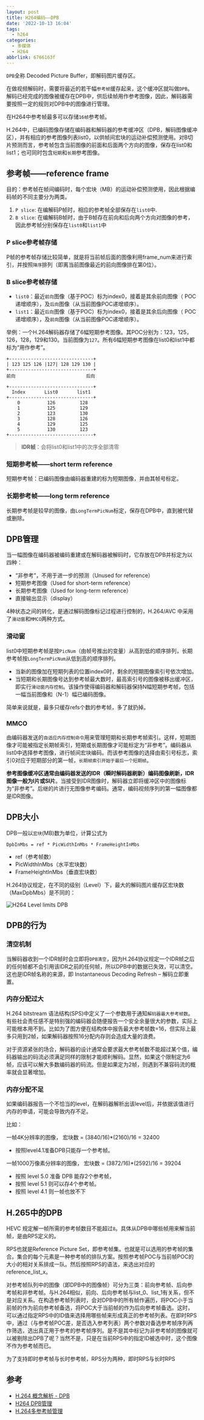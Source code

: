 ```yaml
---
layout: post
title: H264编码——DPB
date: '2022-10-13 16:04'
tags:
  - h264
categories:
  - 多媒体
  - H264
abbrlink: 6766163f
---
```


`DPB`全称 Decoded Picture Buffer，即解码图片缓存区。

在做视频解码时，需要将最近的若干幅`参考帧`缓存起来，这个缓冲区就叫做`DPB`。解码已经完成的图像被缓存在DPB中，供后续帧用作参考图像，因此，解码器需要按照一定的规则对DPB中的图像进行管理。

在H264中参考帧最多可以存储`16帧`参考帧。

<!--more-->

H.264中，已编码图像存储在编码器和解码器的参考缓冲区（DPB，解码图像缓冲区），并有相应的参考图像列表list0，以供帧间宏块的运动补偿预测使用。对B切片预测而言，参考帧包含当前图像的前面和后面两个方向的图像，保存在list0和list1；也可同时包含`短期`和`长期`参考图像。

## 参考帧——reference frame

目的：参考帧在帧间编码时，每个宏块（MB）的运动补偿预测使用，因此根据编码帧的不同主要分为两类。

1. `P slice`: 在编解码P帧时，相应的参考帧全部保存在`list0`中.
2. `B slice`: 在编解码B帧时，由于B帧存在前向和后向两个方向对图像的参考，因此参考帧分别保存在`list0`和`list1`中

### P slice参考帧存储

P帧的参考帧存储比较简单，就是将当前帧后面的图像利用frame_num来进行索引，并按照`降序`排列（即离当前图像最近的前向图像排在第0位）。

### B slice参考帧存储

- `list0`：最近`前向`图像（基于POC）标为index0，接着是其余前向图像（ POC递增顺序），及`后向`图像（从当前图像POC递增顺序）。
- `list1`：最近`后向`图像（基于POC）标为index0，接着是其余后向图像（ POC递增顺序），及`前向`图像（从当前图像POC递增顺序）。

举例：一个H.264解码器存储了6幅短期参考图像。其POC分别为：123，125，126，128，129和130。当前图像为`127`。所有6幅短期参考图像在list0和list1中都标为“用作参考”。
```
+-------------------------------+
| 123 125 126 |127| 128 129 130 |
+-------------------------------+
前向                          后向

+-------------------------------+
  Index       List0       list1
+-------------------------------+
    0          126         128
    1          125         129
    2          123         130
    3          128         126
    4          129         125
    5          130         123
+-------------------------------+
```

> **IDR帧**：会将list0和list1中的次序全部清零

### 短期参考帧——short term reference

短期参考帧：已编码图像由编码器重建的标为短期图像，并由其帧号标定。


### 长期参考帧——long term reference

长期参考帧是较早的图像，由`LongTermPicNum`标定，保存在DPB中，直到被代替或删除。


## DPB管理

当一幅图像在编码器被编码重建或在解码器被解码时，它存放在DPB并标定为以四种：

- “非参考”，不用于进一步的预测（Unused for reference）
- 短期参考图像（Used for short-term reference）
- 长期参考图像（Used for long-term reference）
- 直接输出显示（display）

4种状态之间的转化，是通过解码图像标记过程进行控制的，H.264/AVC 中采用了`滑动窗`和`MMCO`两种方式。

### 滑动窗

list0中短期参考帧是按`PicNum`（由帧号推出的变量）从高到低的顺序排列，长期参考帧按`LongTermPicNum`从低到高的顺序排列。
- 当新的图像加在短期列表的位置index0时，剩余的短期图像索引号依次增加。
- 当短期和长期图像号达到参考帧最大数时，最高索引号的图像被移出缓冲区，即实行`滑动窗内存控制`。该操作使得编码器和解码器保持N幅短期参考帧，包括一幅当前图像和（N-1）幅已编码图像。

简单来说就是，最多只缓存refs个数的参考帧，多了就扔掉。

### MMCO

由编码器发送的`自适应内存控制命令`用来管理短期和长期参考帧索引。这样，短期图像才可能被指定长期帧索引，短期或长期图像才可能标定为“非参考”。编码器从list0中选择参考图像，进行帧间宏块编码。而该参考图像的选择由索引号标志，索引0对应于短期部分的第一帧，`长期帧索引开始于最后一个短期帧`。


**参考图像缓冲区通常由编码器发送的IDR（瞬时解码器刷新）编码图像刷新，IDR图像一般为I片或SI片**。当接受到IDR图像时，解码器立即将缓冲区中的图像标为“非参考”。后继的片进行无图像参考编码。通常，编码视频序列的第一幅图像都是IDR图像。



## DPB大小

DPB一般以`宏块`(MB)数为单位，计算公式为

```
DpbInMbs = ref * PicWidthInMbs * FrameHeightInMbs
```
- ref（参考帧数）
- PicWidthInMbs（水平宏块数）
- FrameHeightInMbs（垂直宏块数）

H.264协议规定，在不同的级别（Level）下，最大的解码图片缓存区宏块数（MaxDpbMbs）是不同的：

![H264 Level limits DPB](/images/2022/10/h264_level_limits_dpb.png)


## DPB的行为

### 清空机制

当解码器收到一个IDR帧时会立即将`DPB清空`，因为H.264协议规定一个IDR帧之后的任何帧都不会引用该IDR之前的任何帧，所以DPB中的数据已失效，可以清空。这也是IDR帧名称的来源，即 Instantaneous Decoding Refresh – 解码立即重置。

### 内存分配过大

H.264 bitstream 语法结构(SPS)中定义了一个参数用于通知`解码器最大参考帧数`。有些社会责任感不是特别强的编码器会随便报告一个安全余量很大的参数，实际上可能根本用不到。比如为了图方便在结构体中报告最大参考帧数=16，但实际上最多只用到2帧，如果解码器按照16分配内存则会造成大量的浪费。

对于资源紧张的场合，解码器的设计通常会要求最大参考帧数不能超过某个值，编码器输出的码流必须满足同样的限制才能顺利解码。显然，如果这个限制定为6帧，应该可以解大多数编码器的码流。但是如果定为2帧，则遇到不兼容码流的概率就会显著增加。

### 内存分配不足

如果编码器报告一个不恰当的level，在解码器解析出该level后，并依据该值进行内存的申请，可能会导致内存不足。

比如：

一帧4K分辨率的图像， 宏块数 = (3840/16)*(2160)/16 = 32400
- 按照level4.1准备DPB只能存一个参考帧。

一帧1000万像素分辨率的图像， 宏块数 = (3872/16)*(2592)/16 = 39204
- 按照 level 5.0 准备 DPB 能存2个参考帧，
- 按照 level 5.1 则可以存4个参考帧。
- 按照 level 4.1 则一帧也放不下



## H.265中的DPB

HEVC 规定解一帧所需的参考帧数目不能超过`8`。具体从DPB中哪些帧用来解当前帧，是由RPS定义的。

RPS也就是Reference Picture Set，即参考帧集。也就是可以选用的参考帧的集合。集合的每个元素是一种参考帧的排队方案。按照参考帧POC与当前帧POC的大小的相对关系排成一队。然后按照RPS的语法，来选出对应的reference_list_x。

对参考帧队列中的图像（即DPB中的图像帧）可分为三类：前向参考帧、后向参考帧和非参考帧。与H.264相似，前向、后向参考帧与list_0、list_1有关系，但不是对应关系。在构造参考帧列表时，会对DPB中的所有帧作遍历，将POC小于当前帧的作为前向参考帧备选，将POC大于当前帧的作为后向参考帧备选。这时，可以通过指定RPS中的ID值来选择用哪些帧来形成真正的参考帧列表。在即时RPS中，通过（与参考帧POC差，是否选入参考列表）两个参数对备选参考帧序列再作筛选，选出真正用于参考的参考帧序列。是不是其中标记为非参考帧的图像就可以被剔除出DPB了呢？当然不是，只是在当前RPS中的指定ID被选中时，这个图像不作为参考帧而已。

为了支持即时参考帧与长时参考帧，RPS分为两种，即时RPS与长时RPS


## 参考

- [H.264 概念解析 - DPB](https://zhuanlan.zhihu.com/p/100298666)
- [H264 DPB管理](https://blog.csdn.net/yanceyxin/article/details/81948449)
- [H.264多参考帧管理](https://blog.csdn.net/Kayson12345/article/details/105646947)
